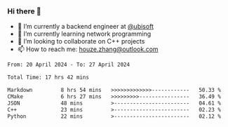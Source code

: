 ### Hi there 👋
- 🔭 I’m currently a backend engineer at [@ubisoft](https://github.com/ubisoft)
- 🌱 I’m currently learning network programming
- 👯 I’m looking to collaborate on C++ projects
- 📫 How to reach me: houze.zhang@outlook.com

<!--START_SECTION:waka-->

```txt
From: 20 April 2024 - To: 27 April 2024

Total Time: 17 hrs 42 mins

Markdown         8 hrs 54 mins   >>>>>>>>>>>>>------------   50.33 %
CMake            6 hrs 27 mins   >>>>>>>>>----------------   36.49 %
JSON             48 mins         >------------------------   04.61 %
C++              23 mins         >------------------------   02.23 %
Python           22 mins         >------------------------   02.12 %
```

<!--END_SECTION:waka-->
